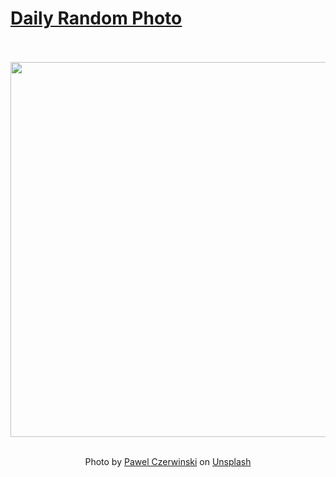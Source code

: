# [Daily Random Photo](https://www.dailyrandomphoto.com/)

<div align="center">
  <br>
  <br>
  <a href="https://www.dailyrandomphoto.com/p/2023/2023-06-16/"><img src="https://images.unsplash.com/photo-1685276151314-7fe5f99650ee?crop=entropy&cs=tinysrgb&fit=max&fm=jpg&ixid=M3w3NzUwOHwwfDF8cmFuZG9tfHx8fHx8fHx8MTY4Njg3NTc4MHw&ixlib=rb-4.0.3&q=80&w=1080" width="600px"></a>
  <br>
  <br>
  <p class="has-text-grey">Photo by <a href="https://unsplash.com/@pawel_czerwinski?utm_source=Daily%20Random%20Photo&amp;utm_medium=referral" target="_blank" rel="noopener noreferrer">Pawel Czerwinski</a> on <a href="https://unsplash.com/photos/fOM8sjZ_cQk?utm_source=Daily%20Random%20Photo&amp;utm_medium=referral" target="_blank" rel="noopener noreferrer">Unsplash</a></p>
</div>
